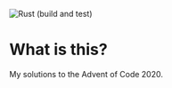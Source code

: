 ![Rust (build and test)](https://github.com/douglascamata/aoc_2020/workflows/Rust%20(build%20and%20test)/badge.svg)

# What is this?

My solutions to the Advent of Code 2020.
